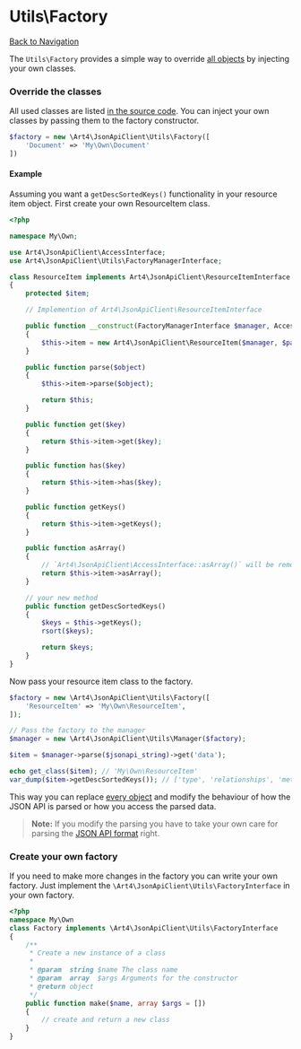 # Utils\Factory
[Back to Navigation](README.md)

The `Utils\Factory` provides a simple way to override [all objects](objects-introduction.md#all-objects) by injecting your own classes.

### Override the classes

All used classes are listed [in the source code](../src/Utils/Factory.php#L12). You can inject your own classes by passing them to the factory constructor.

```php
$factory = new \Art4\JsonApiClient\Utils\Factory([
    'Document' => 'My\Own\Document'
])
```

#### Example

Assuming you want a `getDescSortedKeys()` functionality in your resource item object. First create your own ResourceItem class.

```php
<?php

namespace My\Own;

use Art4\JsonApiClient\AccessInterface;
use Art4\JsonApiClient\Utils\FactoryManagerInterface;

class ResourceItem implements Art4\JsonApiClient\ResourceItemInterface
{
    protected $item;

    // Implemention of Art4\JsonApiClient\ResourceItemInterface

    public function __construct(FactoryManagerInterface $manager, AccessInterface $parent)
    {
        $this->item = new Art4\JsonApiClient\ResourceItem($manager, $parent);
    }

    public function parse($object)
    {
        $this->item->parse($object);

        return $this;
    }

    public function get($key)
    {
        return $this->item->get($key);
    }

    public function has($key)
    {
        return $this->item->has($key);
    }

    public function getKeys()
    {
        return $this->item->getKeys();
    }

    public function asArray()
    {
        // `Art4\JsonApiClient\AccessInterface::asArray()` will be removed in v1.0, use `Art4\JsonApiClient\Serializer\ArraySerializer::serialize()` instead
        return $this->item->asArray();
    }

    // your new method
    public function getDescSortedKeys()
    {
        $keys = $this->getKeys();
        rsort($keys);

        return $keys;
    }
}
```

Now pass your resource item class to the factory.

```php
$factory = new \Art4\JsonApiClient\Utils\Factory([
    'ResourceItem' => 'My\Own\ResourceItem',
]);

// Pass the factory to the manager
$manager = new \Art4\JsonApiClient\Utils\Manager($factory);

$item = $manager->parse($jsonapi_string)->get('data');

echo get_class($item); // 'My\Own\ResourceItem'
var_dump($item->getDescSortedKeys()); // ['type', 'relationships', 'meta', 'links', 'id', 'attributes']
```

This way you can replace [every object](objects-introduction.md#all-objects) and modify the behaviour of how the JSON API is parsed or how you access the parsed data.

> **Note:** If you modify the parsing you have to take your own care for parsing the [JSON API format](http://jsonapi.org/format) right.

### Create your own factory

If you need to make more changes in the factory you can write your own factory. Just implement the `\Art4\JsonApiClient\Utils\FactoryInterface` in your own factory.

```php
<?php
namespace My\Own
class Factory implements \Art4\JsonApiClient\Utils\FactoryInterface
{
    /**
     * Create a new instance of a class
     *
     * @param  string $name The class name
     * @param  array  $args Arguments for the constructor
     * @return object
     */
    public function make($name, array $args = [])
    {
        // create and return a new class
    }
}
```
